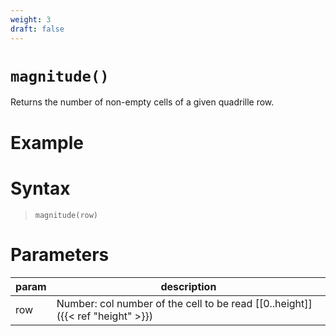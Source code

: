 ```yaml
---
weight: 3
draft: false
---
```


# `magnitude()`

Returns the number of non-empty cells of a given quadrille row.

# Example

# Syntax

> `magnitude(row)`
 
# Parameters

| param    | description                                                                     |
|----------|---------------------------------------------------------------------------------|
| row      | Number: col number of the cell to be read [\[0..height\]]({{< ref "height" >}}) |
